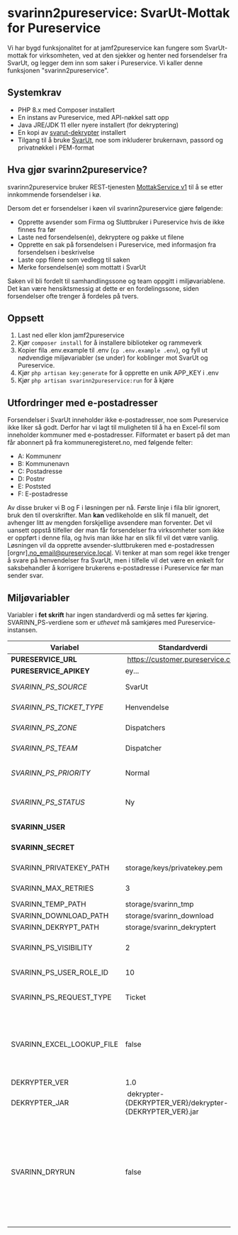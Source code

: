 # svarinn2pureservice: SvarUt-Mottak for Pureservice

Vi har bygd funksjonalitet for at jamf2pureservice kan fungere som SvarUt-mottak for virksomheten, ved at den sjekker og henter ned forsendelser fra SvarUt, og legger dem inn som saker i Pureservice. Vi kaller denne funksjonen "svarinn2pureservice".

## Systemkrav

- PHP 8.x med Composer installert
- En instans av Pureservice, med API-nøkkel satt opp
- Java JRE/JDK 11 eller nyere installert (for dekryptering)
- En kopi av [svarut-dekrypter](https://github.com/DirektoratetForByggkvalitet/svarut-dekrypter.git) installert
- Tilgang til å bruke [SvarUt](https://www.ks.no/svarut/), noe som inkluderer brukernavn, passord og privatnøkkel i PEM-format

## Hva gjør svarinn2pureservice?

svarinn2pureservice bruker REST-tjenesten [MottakService v1](https://developers.fiks.ks.no/svarut/integrasjon/mottaksservice-rest/) til å se etter innkommende forsendelser i kø.

Dersom det er forsendelser i køen vil svarinn2pureservice gjøre følgende:

- Opprette avsender som Firma og Sluttbruker i Pureservice hvis de ikke finnes fra før
- Laste ned forsendelsen(e), dekryptere og pakke ut filene
- Opprette en sak på forsendelsen i Pureservice, med informasjon fra forsendelsen i beskrivelse
- Laste opp filene som vedlegg til saken
- Merke forsendelsen(e) som mottatt i SvarUt

Saken vil bli fordelt til samhandlingssone og team oppgitt i miljøvariablene. Det kan være hensiktsmessig at dette er en fordelingssone, siden forsendelser ofte trenger å fordeles på tvers.

## Oppsett

1. Last ned eller klon jamf2pureservice
2. Kjør `composer install` for å installere biblioteker og rammeverk
3. Kopier fila .env.example til .env (`cp .env.example .env`), og fyll ut nødvendige miljøvariabler (se under) for koblinger mot SvarUt og Pureservice.
4. Kjør `php artisan key:generate` for å opprette en unik APP_KEY i .env
5. Kjør `php artisan svarinn2pureservice:run` for å kjøre 

## Utfordringer med e-postadresser

Forsendelser i SvarUt inneholder ikke e-postadresser, noe som Pureservice ikke liker så godt. Derfor har vi lagt til muligheten til å ha en Excel-fil som inneholder kommuner med e-postadresser. Filformatet er basert på det man får abonnert på fra kommuneregisteret.no, med følgende felter:

- A: Kommunenr
- B: Kommunenavn
- C: Postadresse
- D: Postnr
- E: Poststed
- F: E-postadresse

Av disse bruker vi B og F i løsningen per nå. Første linje i fila blir ignorert, bruk den til overskrifter. Man **kan** vedlikeholde en slik fil manuelt, det avhenger litt av mengden forskjellige avsendere man forventer. Det vil uansett oppstå tilfeller der man får forsendelser fra virksomheter som ikke er oppført i denne fila, og hvis man ikke har en slik fil vil det være vanlig. Løsningen vil da opprette avsender-sluttbrukeren med e-postadressen [orgnr].no_email@pureservice.local. Vi tenker at man som regel ikke trenger å svare på henvendelser fra SvarUt, men i tilfelle vil det være en enkelt for saksbehandler å korrigere brukerens e-postadresse i Pureservice før man sender svar.

## Miljøvariabler

Variabler i **fet skrift** har ingen standardverdi og må settes før kjøring. SVARINN_PS-verdiene som er *uthevet* må samkjøres med Pureservice-instansen.

| Variabel | Standardverdi | Beskrivelse |
| ----------- | ----------- | ----------- |
| **PURESERVICE_URL** | https://customer.pureservice.com | Base-adressen til Pureservice-instansen |
| **PURESERVICE_APIKEY** | ey... | API-nøkkel til Pureservice |
| *SVARINN_PS_SOURCE* | SvarUt | Navnet til kilden i Pureservice som skal brukes for SvarUt-forsendelser |
| *SVARINN_PS_TICKET_TYPE* | Henvendelse | Navn på sakstypen som skal brukes i Pureservice |
| *SVARINN_PS_ZONE* | Dispatchers | Samhandlingssone-navn som skal brukes for SvarUt-forsendelser |
| *SVARINN_PS_TEAM* | Dispatcher | Team-navn som skal brukes for SvarUt-forsendelser |
| *SVARINN_PS_PRIORITY* | Normal | Navn på prioriteten som skal settes på saken i Pureservice. Må finnes i Pureservice fra før av |
| *SVARINN_PS_STATUS* | Ny | Navn på statusen som skal settes på saken i Pureservice. Må finnes i Pureservice fra før av. |
| **SVARINN_USER** | | Brukernavn for innlogging til SvarUt MottakService |
| **SVARINN_SECRET** | | Passord for innlogging til SvarUt MottakService |
| SVARINN_PRIVATEKEY_PATH | storage/keys/privatekey.pem | Sti til privat nøkkel for dekryptering av forsendelsesfil |
| SVARINN_MAX_RETRIES | 3 | Hvor mange ganger vi skal prøve forespørsler på nytt før vi gir opp |
| SVARINN_TEMP_PATH | storage/svarinn_tmp | Mappe for utpakking av zip-filer |
| SVARINN_DOWNLOAD_PATH | storage/svarinn_download | Mappe for nedlasting av forsendelsesfil |
| SVARINN_DEKRYPT_PATH | storage/svarinn_dekryptert | Mappe der dekryptert fil havner |
| SVARINN_PS_VISIBILITY | 2 | Setter synlighet for sluttbruker på saken som blir opprettet. Standard (2) er å sette saken "Ikke synlig" |
| SVARINN_PS_USER_ROLE_ID | 10 | Rolle-ID for brukeren som blir opprettet fra forsendelsen. Standard er sluttbruker-rollen |
| SVARINN_PS_REQUEST_TYPE | Ticket | RequestType for forespørselen. Dette er normalt ikke noe man trenger å endre fra standard |
| SVARINN_EXCEL_LOOKUP_FILE | false | Excel-fil lastet ned fra kommuneregisteret.no (inneholder kommunenavn i kolonne B og e-postadresse i kolonne F), lagret under storage (storage/{SVARINN_EXCEL_LOOKUP_FILE}). Sett til false for å slå av funksjonaliteten. |
| DEKRYPTER_VER | 1.0 | Versjonsnummer for dekrypter |
| DEKRYPTER_JAR | dekrypter-{DEKRYPTER_VER}/dekrypter-{DEKRYPTER_VER}.jar | Sti til dekrypter.jar. |
| SVARINN_DRYRUN | false | Hvis satt til true vil svarinn2pureservice laste ned forsendelser og opprette saker i Pureservice, men vil ikke merke forsendelser som mottatt eller feilet hos SvarUt. Du kan også oppgi et filnavn til en json-fil med [eksempeldata](https://developers.fiks.ks.no/svarut/integrasjon/mottaksservice-rest/) her, men den må i tilfelle inneholde 'downloadUrl' som peker til nedlastbare filer. JSON-fila skal ligge under storage i filstrukturen (storage/{SVARINN_DRYRUN}). Dette er ment å gjøre det enklere og teste funksjonaliteten før driftsetting. |

